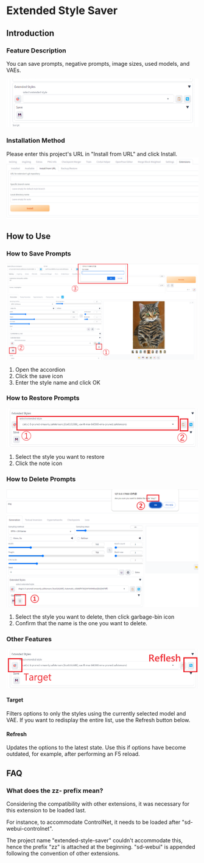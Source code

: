 # Extended Style Saver

## Introduction

### Feature Description

You can save prompts, negative prompts, image sizes, used models, and VAEs.

![extended_style](./static/images/extended_style.png)

### Installation Method

Please enter this project's URL in "Install from URL" and click Install.
![install_from_url](./static/images/install_from_url.png)

## How to Use

### How to Save Prompts

![save](./static/images/save_extended_style.png)

1. Open the accordion
2. Click the save icon
3. Enter the style name and click OK

### How to Restore Prompts

![apply](./static/images/apply_extended_style.png)

1. Select the style you want to restore
2. Click the note icon

### How to Delete Prompts

![apply](./static/images/delete_ext_style.png)

1. Select the style you want to delete, then click garbage-bin icon
2. Confirm that the name is the one you want to delete.

### Other Features

![others](./static/images/other_buttons.png)

#### Target

Filters options to only the styles using the currently selected model and VAE. If you want to redisplay the entire list, use the Refresh button below.

#### Refresh

Updates the options to the latest state. Use this if options have become outdated, for example, after performing an F5 reload.

## FAQ

### What does the zz- prefix mean?

Considering the compatibility with other extensions,
it was necessary for this extension to be loaded last.

For instance, to accommodate ControlNet,
it needs to be loaded after "sd-webui-controlnet".

The project name "extended-style-saver" couldn't accommodate this,
hence the prefix "zz" is attached at the beginning.
"sd-webui" is appended following the convention of other extensions.
